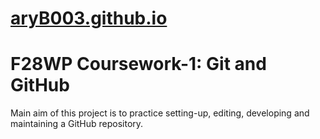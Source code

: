 # [aryB003.github.io](https://aryB003.github.io)

# F28WP Coursework-1: Git and GitHub

<p>Main aim of this project is to practice setting-up, editing, developing and maintaining a GitHub repository. </p>
